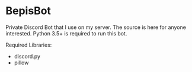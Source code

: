 # BepisBot

Private Discord Bot that I use on my server. The source is here for anyone interested. Python 3.5+ is required to run this bot.

Required Libraries:   
- discord.py   
- pillow   
